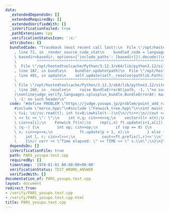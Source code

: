 ```yaml
---
data:
  _extendedDependsOn: []
  _extendedRequiredBy: []
  _extendedVerifiedWith: []
  _isVerificationFailed: true
  _pathExtension: cpp
  _verificationStatusIcon: ':x:'
  attributes: {}
  bundledCode: "Traceback (most recent call last):\n  File \"/opt/hostedtoolcache/Python/3.12.3/x64/lib/python3.12/site-packages/onlinejudge_verify/documentation/build.py\"\
    , line 71, in _render_source_code_stat\n    bundled_code = language.bundle(stat.path,\
    \ basedir=basedir, options={'include_paths': [basedir]}).decode()\n          \
    \         ^^^^^^^^^^^^^^^^^^^^^^^^^^^^^^^^^^^^^^^^^^^^^^^^^^^^^^^^^^^^^^^^^^^^^^^^^^^^^^^^^\n\
    \  File \"/opt/hostedtoolcache/Python/3.12.3/x64/lib/python3.12/site-packages/onlinejudge_verify/languages/cplusplus.py\"\
    , line 187, in bundle\n    bundler.update(path)\n  File \"/opt/hostedtoolcache/Python/3.12.3/x64/lib/python3.12/site-packages/onlinejudge_verify/languages/cplusplus_bundle.py\"\
    , line 401, in update\n    self.update(self._resolve(pathlib.Path(included), included_from=path))\n\
    \                ^^^^^^^^^^^^^^^^^^^^^^^^^^^^^^^^^^^^^^^^^^^^^^^^^^^^^^^^^\n \
    \ File \"/opt/hostedtoolcache/Python/3.12.3/x64/lib/python3.12/site-packages/onlinejudge_verify/languages/cplusplus_bundle.py\"\
    , line 260, in _resolve\n    raise BundleErrorAt(path, -1, \"no such header\"\
    )\nonlinejudge_verify.languages.cplusplus_bundle.BundleErrorAt: marco.hpp: line\
    \ -1: no such header\n"
  code: "#define PROBLEM \"https://judge.yosupo.jp/problem/point_add_range_sum\"\n\
    #include \"marco.hpp\"\n#include \"Fenwick_tree.hpp\"\n\nint main(){\nFT;\nint\
    \ t=1; \n//sc.read(t); int tc=0;\nwhile(t--)\n{\n//tc++;\n//cout << \"Case #\"\
    \ << tc << \": \";\n    int n,q; cin>>n>>q;\n    vector<ll> a(n);\n    rep(i,n)\
    \ cin>>a[i];\n    Fenwick ft(n);\n    rep(i,n) ft.update(i+1,a[i]);\n    while\
    \ (q--) {\n        int op; cin>>op;\n        if (op == 0) {\n            int p,\
    \ x; cin>>p>>x;\n            ft.update(p + 1, x);\n        } else {\n        \
    \    int l, r; cin>>l>>r;\n            cout<<ft.prefix(l,r)<<'\\n';\n        }\n\
    \    }\n// cerr << \"Time elapsed: \" << TIME << \" s.\\n\";\n}\n}\n"
  dependsOn: []
  isVerificationFile: true
  path: PARS_yosupo.test.cpp
  requiredBy: []
  timestamp: '1970-01-01 00:00:00+00:00'
  verificationStatus: TEST_WRONG_ANSWER
  verifiedWith: []
documentation_of: PARS_yosupo.test.cpp
layout: document
redirect_from:
- /verify/PARS_yosupo.test.cpp
- /verify/PARS_yosupo.test.cpp.html
title: PARS_yosupo.test.cpp
---
```

